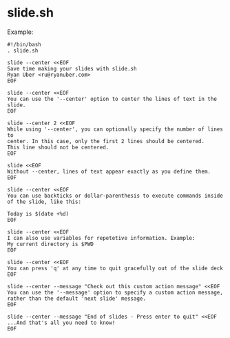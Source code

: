 slide.sh
========

Example:

    #!/bin/bash
    . slide.sh

    slide --center <<EOF
    Save time making your slides with slide.sh
    Ryan Uber <ru@ryanuber.com>
    EOF

    slide --center <<EOF
    You can use the '--center' option to center the lines of text in the slide.
    EOF

    slide --center 2 <<EOF
    While using '--center', you can optionally specify the number of lines to
    center. In this case, only the first 2 lines should be centered.
    This line should not be centered.
    EOF

    slide <<EOF
    Without --center, lines of text appear exactly as you define them.
    EOF

    slide --center <<EOF
    You can use backticks or dollar-parenthesis to execute commands inside
    of the slide, like this:

    Today is $(date +%d)
    EOF

    slide --center <<EOF
    I can also use variables for repetetive information. Example:
    My current directory is $PWD
    EOF

    slide --center <<EOF
    You can press 'q' at any time to quit gracefully out of the slide deck
    EOF

    slide --center --message "Check out this custom action message" <<EOF
    You can use the '--message' option to specify a custom action message,
    rather than the default 'next slide' message.
    EOF

    slide --center --message "End of slides - Press enter to quit" <<EOF
    ...And that's all you need to know!
    EOF
